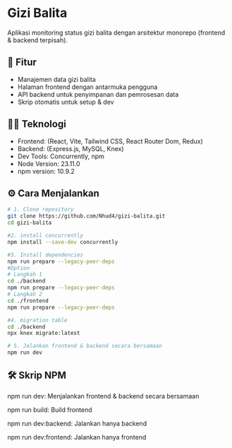 # Gizi Balita

Aplikasi monitoring status gizi balita dengan arsitektur monorepo (frontend & backend terpisah).

## 🚀 Fitur

- Manajemen data gizi balita
- Halaman frontend dengan antarmuka pengguna
- API backend untuk penyimpanan dan pemrosesan data
- Skrip otomatis untuk setup & dev

## 🧑‍💻 Teknologi

- Frontend: (React, Vite, Tailwind CSS, React Router Dom, Redux)
- Backend: (Express.js, MySQL, Knex)
- Dev Tools: Concurrently, npm
- Node Version: 23.11.0
- npm version: 10.9.2

## ⚙️ Cara Menjalankan

```bash
# 1. Clone repository
git clone https://github.com/Nhud4/gizi-balita.git
cd gizi-balita

#2. install concurrently
npm install --save-dev concurrently

#3. Install dependencies
npm run prepare --legacy-peer-deps
#Option
# Langkah 1
cd ./backend
npm run prepare --legacy-peer-deps
# Langkah 2
cd ./frontend
npm run prepare --legacy-peer-deps

#4. migration table
cd ./backend
npx knex migrate:latest

# 5. Jalankan frontend & backend secara bersamaan
npm run dev
```

## 🛠 Skrip NPM

npm run dev: Menjalankan frontend & backend secara bersamaan

npm run build: Build frontend

npm run dev:backend: Jalankan hanya backend

npm run dev:frontend: Jalankan hanya frontend
